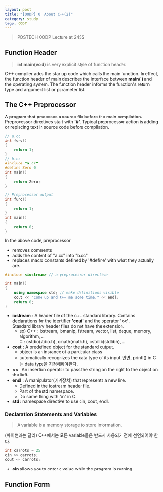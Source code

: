 ```yaml
---
layout: post
title: "[OODP] 0. About C++(2)"
category: study
tags: OODP
---
```


> POSTECH OODP Lecture at 24SS

## Function Header

> **int main(void)** is very explicit style of function header.

C++ compiler adds the startup code which calls the main function. In effect, the function header of main describes the interface between **main( )** and the operating system.
The function header informs the function's return type and argument list or parameter list.

## The C++ Preprocessor

A program that processes a source file before the main compilation. Preprocessor directives start with **'#'**. Typical preprocessor action is adding or replacing text in source code before compilation.
<!--more-->
```C++
// a.cc
int func()
{
    return 1;
}
// b.cc
#include "a.cc"
#define Zero 0
int main()
{
    return Zero;
}

// Preprocessor output
int func()
{
    return 1;
}
int main()
{
    return 0;
}
```
In the above code, preprocessor 
- removes comments
- adds the content of "a.cc" into "b.cc"
- replaces macro constants defined by '#define' with what they actually are.

```C++
#include <iostream> // a preprocessor directive

int main()
{
    using namespace std; // make definitions visible
    cout << "Come up and C++ me some time." << endl;
    return 0;
}
```
- **iostream** : A header file of the c++ standard library. Contains declarations for the identifier **'cout'** and the operator **'<<'**. <br>
Standard library header files do not have the extension.
    * ex) C++ : iostream, iomanip, fstream, vector, list, deque, memory, algorithm, ... <br>
        C : cstdio(stdio.h), cmath(math.h), cstdlib(stdlibh), ...
- **cout** : A predefined object for the standard output.
    * object is an instance of a particular class
    * automatically recognizes the data type of its input. 반면, printf() in C는 data type을 지정해줘야한다.
- **<<** : An insertion operator to pass the string on the right to the object on the lieft.
- **endl** : A manipulator(기계장치) that represents a new line.
    * Defined in the iostream header file.
    * Part of the std namespace.
    - Do same thing with '\n' in C.
- **std** : namespace directive to use cin, cout, endl.

### Declaration Statements and Variables
> A variable is a memory storage to store information.

(파이썬과는 달리) C++에서는 모든 variable들은 반드시 사용되기 전에 선언되어야 한다.

```C++
int carrots = 25;
cin >> carrots;
cout << carrots;
```
- **cin** allows you to enter a value while the program is running.

## Function Form